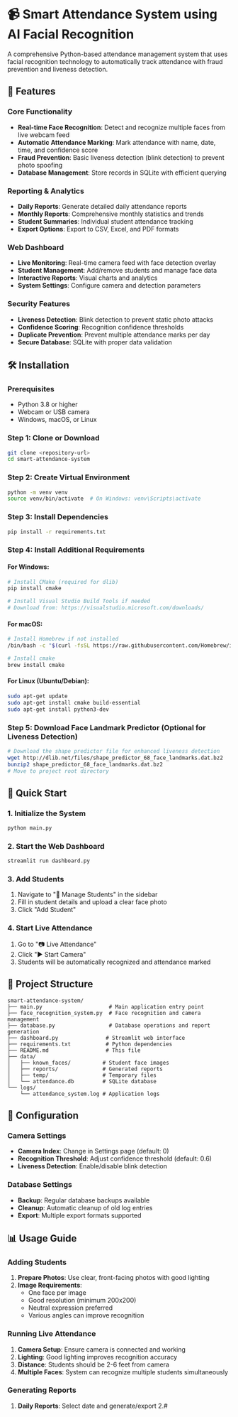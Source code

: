 # 📹 Smart Attendance System using AI Facial Recognition

A comprehensive Python-based attendance management system that uses facial recognition technology to automatically track attendance with fraud prevention and liveness detection.

## 🌟 Features

### Core Functionality
- **Real-time Face Recognition**: Detect and recognize multiple faces from live webcam feed
- **Automatic Attendance Marking**: Mark attendance with name, date, time, and confidence score
- **Fraud Prevention**: Basic liveness detection (blink detection) to prevent photo spoofing
- **Database Management**: Store records in SQLite with efficient querying

### Reporting & Analytics
- **Daily Reports**: Generate detailed daily attendance reports
- **Monthly Reports**: Comprehensive monthly statistics and trends
- **Student Summaries**: Individual student attendance tracking
- **Export Options**: Export to CSV, Excel, and PDF formats

### Web Dashboard
- **Live Monitoring**: Real-time camera feed with face detection overlay
- **Student Management**: Add/remove students and manage face data
- **Interactive Reports**: Visual charts and analytics
- **System Settings**: Configure camera and detection parameters

### Security Features
- **Liveness Detection**: Blink detection to prevent static photo attacks
- **Confidence Scoring**: Recognition confidence thresholds
- **Duplicate Prevention**: Prevent multiple attendance marks per day
- **Secure Database**: SQLite with proper data validation

## 🛠️ Installation

### Prerequisites
- Python 3.8 or higher
- Webcam or USB camera
- Windows, macOS, or Linux

### Step 1: Clone or Download
```bash
git clone <repository-url>
cd smart-attendance-system
```

### Step 2: Create Virtual Environment
```bash
python -m venv venv
source venv/bin/activate  # On Windows: venv\Scripts\activate
```

### Step 3: Install Dependencies
```bash
pip install -r requirements.txt
```

### Step 4: Install Additional Requirements

#### For Windows:
```bash
# Install CMake (required for dlib)
pip install cmake

# Install Visual Studio Build Tools if needed
# Download from: https://visualstudio.microsoft.com/downloads/
```

#### For macOS:
```bash
# Install Homebrew if not installed
/bin/bash -c "$(curl -fsSL https://raw.githubusercontent.com/Homebrew/install/HEAD/install.sh)"

# Install cmake
brew install cmake
```

#### For Linux (Ubuntu/Debian):
```bash
sudo apt-get update
sudo apt-get install cmake build-essential
sudo apt-get install python3-dev
```

### Step 5: Download Face Landmark Predictor (Optional for Liveness Detection)
```bash
# Download the shape predictor file for enhanced liveness detection
wget http://dlib.net/files/shape_predictor_68_face_landmarks.dat.bz2
bunzip2 shape_predictor_68_face_landmarks.dat.bz2
# Move to project root directory
```

## 🚀 Quick Start

### 1. Initialize the System
```bash
python main.py
```

### 2. Start the Web Dashboard
```bash
streamlit run dashboard.py
```

### 3. Add Students
1. Navigate to "👥 Manage Students" in the sidebar
2. Fill in student details and upload a clear face photo
3. Click "Add Student"

### 4. Start Live Attendance
1. Go to "📷 Live Attendance"
2. Click "▶️ Start Camera"
3. Students will be automatically recognized and attendance marked

## 📁 Project Structure

```
smart-attendance-system/
├── main.py                     # Main application entry point
├── face_recognition_system.py  # Face recognition and camera management
├── database.py                 # Database operations and report generation
├── dashboard.py               # Streamlit web interface
├── requirements.txt           # Python dependencies
├── README.md                  # This file
├── data/
│   ├── known_faces/          # Student face images
│   ├── reports/              # Generated reports
│   ├── temp/                 # Temporary files
│   └── attendance.db         # SQLite database
└── logs/
    └── attendance_system.log # Application logs
```

## 🔧 Configuration

### Camera Settings
- **Camera Index**: Change in Settings page (default: 0)
- **Recognition Threshold**: Adjust confidence threshold (default: 0.6)
- **Liveness Detection**: Enable/disable blink detection

### Database Settings
- **Backup**: Regular database backups available
- **Cleanup**: Automatic cleanup of old log entries
- **Export**: Multiple export formats supported

## 📊 Usage Guide

### Adding Students
1. **Prepare Photos**: Use clear, front-facing photos with good lighting
2. **Image Requirements**: 
   - One face per image
   - Good resolution (minimum 200x200)
   - Neutral expression preferred
   - Various angles can improve recognition

### Running Live Attendance
1. **Camera Setup**: Ensure camera is connected and working
2. **Lighting**: Good lighting improves recognition accuracy
3. **Distance**: Students should be 2-6 feet from camera
4. **Multiple Faces**: System can recognize multiple students simultaneously

### Generating Reports
1. **Daily Reports**: Select date and generate/export
2.#
